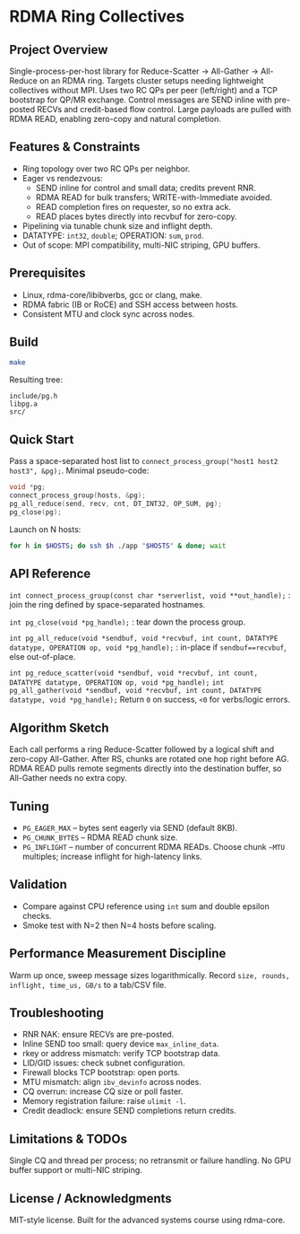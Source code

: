 # RDMA Ring Collectives

## Project Overview
Single-process-per-host library for Reduce-Scatter → All-Gather → All-Reduce on an RDMA ring.
Targets cluster setups needing lightweight collectives without MPI.
Uses two RC QPs per peer (left/right) and a TCP bootstrap for QP/MR exchange.
Control messages are SEND inline with pre-posted RECVs and credit-based flow control.
Large payloads are pulled with RDMA READ, enabling zero-copy and natural completion.

## Features & Constraints
- Ring topology over two RC QPs per neighbor.
- Eager vs rendezvous:
  - SEND inline for control and small data; credits prevent RNR.
  - RDMA READ for bulk transfers; WRITE-with-Immediate avoided.
  - READ completion fires on requester, so no extra ack.
  - READ places bytes directly into recvbuf for zero-copy.
- Pipelining via tunable chunk size and inflight depth.
- DATATYPE: `int32`, `double`; OPERATION: `sum`, `prod`.
- Out of scope: MPI compatibility, multi-NIC striping, GPU buffers.

## Prerequisites
- Linux, rdma-core/libibverbs, gcc or clang, make.
- RDMA fabric (IB or RoCE) and SSH access between hosts.
- Consistent MTU and clock sync across nodes.

## Build
```bash
make
```
Resulting tree:
```
include/pg.h
libpg.a
src/
```

## Quick Start
Pass a space-separated host list to `connect_process_group("host1 host2 host3", &pg);`.
Minimal pseudo-code:
```c
void *pg;
connect_process_group(hosts, &pg);
pg_all_reduce(send, recv, cnt, DT_INT32, OP_SUM, pg);
pg_close(pg);
```
Launch on N hosts:
```bash
for h in $HOSTS; do ssh $h ./app "$HOSTS" & done; wait
```

## API Reference
`int connect_process_group(const char *serverlist, void **out_handle);`
: join the ring defined by space-separated hostnames.

`int pg_close(void *pg_handle);`
: tear down the process group.

`int pg_all_reduce(void *sendbuf, void *recvbuf, int count,
                   DATATYPE datatype, OPERATION op, void *pg_handle);`
: in-place if `sendbuf==recvbuf`, else out-of-place.

`int pg_reduce_scatter(void *sendbuf, void *recvbuf, int count,
                        DATATYPE datatype, OPERATION op, void *pg_handle);`
`int pg_all_gather(void *sendbuf, void *recvbuf, int count,
                    DATATYPE datatype, void *pg_handle);`
Return `0` on success, `<0` for verbs/logic errors.

## Algorithm Sketch
Each call performs a ring Reduce-Scatter followed by a logical shift and zero-copy
All-Gather. After RS, chunks are rotated one hop right before AG. RDMA READ pulls
remote segments directly into the destination buffer, so All-Gather needs no extra copy.

## Tuning
- `PG_EAGER_MAX` – bytes sent eagerly via SEND (default 8KB).
- `PG_CHUNK_BYTES` – RDMA READ chunk size.
- `PG_INFLIGHT` – number of concurrent RDMA READs.
Choose chunk `~MTU` multiples; increase inflight for high-latency links.

## Validation
- Compare against CPU reference using `int` sum and double epsilon checks.
- Smoke test with N=2 then N=4 hosts before scaling.

## Performance Measurement Discipline
Warm up once, sweep message sizes logarithmically.
Record `size, rounds, inflight, time_us, GB/s` to a tab/CSV file.

## Troubleshooting
- RNR NAK: ensure RECVs are pre-posted.
- Inline SEND too small: query device `max_inline_data`.
- rkey or address mismatch: verify TCP bootstrap data.
- LID/GID issues: check subnet configuration.
- Firewall blocks TCP bootstrap: open ports.
- MTU mismatch: align `ibv_devinfo` across nodes.
- CQ overrun: increase CQ size or poll faster.
- Memory registration failure: raise `ulimit -l`.
- Credit deadlock: ensure SEND completions return credits.

## Limitations & TODOs
Single CQ and thread per process; no retransmit or failure handling.
No GPU buffer support or multi-NIC striping.

## License / Acknowledgments
MIT-style license. Built for the advanced systems course using rdma-core.
